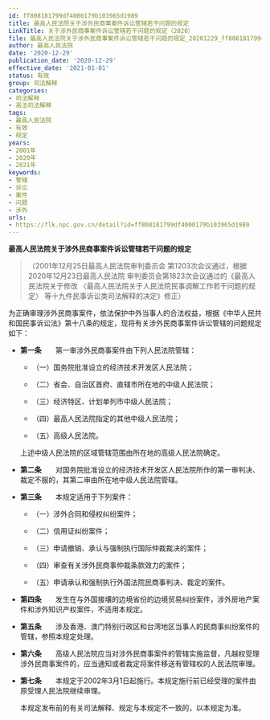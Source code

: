 ```yaml
---
id: ff808181799df4000179b103965d1989
title: 最高人民法院关于涉外民商事案件诉讼管辖若干问题的规定
LinkTitle: 关于涉外民商事案件诉讼管辖若干问题的规定（2020）
file: 最高人民法院关于涉外民商事案件诉讼管辖若干问题的规定_20201229_ff808181799df4000179b103965d1989.doc
author: 最高人民法院
date: '2020-12-29'
publication_date: '2020-12-29'
effective_date: '2021-01-01'
status: 有效
group: 司法解释
categories:
- 司法解释
- 高法司法解释
tags:
- 最高人民法院
- 有效
- 规定
years:
- 2001年
- 2020年
- 2021年
keywords:
- 管辖
- 诉讼
- 案件
- 问题
- 涉外
urls:
- https://flk.npc.gov.cn/detail?id=ff808181799df4000179b103965d1989
---
```


**最高人民法院关于涉外民商事案件诉讼管辖若干问题的规定**

> （2001年12月25日最高人民法院审判委员会
> 第1203次会议通过，根据2020年12月23日最高人民法院
> 审判委员会第1823次会议通过的《最高人民法院关于修改
> 〈最高人民法院关于人民法院民事调解工作若干问题的规定〉
> 等十九件民事诉讼类司法解释的决定》修正）

为正确审理涉外民商事案件，依法保护中外当事人的合法权益，根据《中华人民共和国民事诉讼法》第十八条的规定，现将有关涉外民商事案件诉讼管辖的问题规定如下：

- **第一条**　　第一审涉外民商事案件由下列人民法院管辖：

  - （一）国务院批准设立的经济技术开发区人民法院；

  - （二）省会、自治区首府、直辖市所在地的中级人民法院；

  - （三）经济特区、计划单列市中级人民法院；

  - （四）最高人民法院指定的其他中级人民法院；

  - （五）高级人民法院。

  上述中级人民法院的区域管辖范围由所在地的高级人民法院确定。

- **第二条**　　对国务院批准设立的经济技术开发区人民法院所作的第一审判决、裁定不服的，其第二审由所在地中级人民法院管辖。

- **第三条**　　本规定适用于下列案件：

  - （一）涉外合同和侵权纠纷案件；

  - （二）信用证纠纷案件；

  - （三）申请撤销、承认与强制执行国际仲裁裁决的案件；

  - （四）审查有关涉外民商事仲裁条款效力的案件；

  - （五）申请承认和强制执行外国法院民商事判决、裁定的案件。

- **第四条**　　发生在与外国接壤的边境省份的边境贸易纠纷案件，涉外房地产案件和涉外知识产权案件，不适用本规定。

- **第五条**　　涉及香港、澳门特别行政区和台湾地区当事人的民商事纠纷案件的管辖，参照本规定处理。

- **第六条**　　高级人民法院应当对涉外民商事案件的管辖实施监督，凡越权受理涉外民商事案件的，应当通知或者裁定将案件移送有管辖权的人民法院审理。

- **第七条**　　本规定于2002年3月1日起施行。本规定施行前已经受理的案件由原受理人民法院继续审理。

  本规定发布前的有关司法解释、规定与本规定不一致的，以本规定为准。
